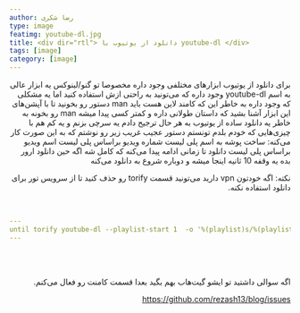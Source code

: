 ```yaml
---
author: رضا شکری
type: image
featimg: youtube-dl.jpg
title: <div dir="rtl"> دانلود از یوتیوب با youtube-dl </div>
tags: [image]
category: [image]
---
```

<div dir="rtl"> 
برای دانلود از یوتیوب ابزار‌های مختلفی وجود داره مخصوصا تو گنو/لینوکس یه ابزار عالی به اسم youtube-dl وجود داره که می‌تونید به راحتی ازش استفاده کنید اما یه مشکلی که وجود داره به خاطر این که کامند لاین هست باید man دستور رو بخونید تا با آپشن‌های این ابزار آشنا بشید که داستان طولانی داره و کمتر کسی پیدا میشه man رو بخونه به خاطر یه دانلود ساده از یوتیوب به هر حال ترجیح دادم یه سرچی بزنم و یه کم هم با چیزی‌هایی که خودم بلدم تونستم دستور عجیب غریب زیر رو نوشتم که به این صورت کار می‌کنه:
ساخت پوشه به اسم پلی‌ لیست
شماره ویدیو براساس پلی لیست
اسم ویدیو براساس پلی لیست
دانلود تا زمانی ادامه پیدا می‌کنه که کامل شه اگه حین دانلود ارور بده یه وقفه 10 ثانیه اینجا میشه و دوباره شروع به دانلود می‌کنه

نکته: اگه خودتون vpn دارید می‌تونید قسمت torify رو حذف کنید تا از سرویس تور برای دانلود استفاده نکنه.
</div>


<br> 


```yml
---
until torify youtube-dl --playlist-start 1  -o '%(playlist)s/%(playlist_index)s - %(title)s.%(ext)s' "https://www.youtube.com/playlist?list=PLbWvcwWtuDm06_VeGmZm9hocbNCYViKPL" ; do sleep 10 ; done ;
---
```

<br> 
<br> 


<div dir="rtl"> 

اگه سوالی داشتید تو ایشو گیت‌هاب بهم بگید بعدا قسمت کامنت رو فعال می‌کنم.

https://github.com/rezash13/blog/issues
</div>
